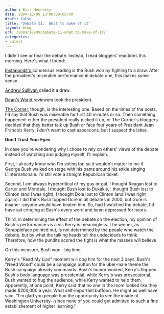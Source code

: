```yaml
---
author: Bill Hennessy
date: 2004-10-09 13:00:00+00:00
draft: false
title: 'Debate II:  What to make of it'
layout: blog
url: /2004/10/09/debate-ii-what-to-make-of-it/
categories:
- Latest
---
```


I didn't see or hear the debate. Instead, I read bloggers' reactions this morning. Here's what I found:




[Instapundit's ](https://www.instapundit.com)concensus reading is the Bush won by fighting to a draw. After the president's miserable performance in debate one, this makes some sense.




[Andrew Sullivan ](https://www.andrewsullivan.com)called it a draw.




[Dean's World ](https://www.deanesmay.com)reviewers took the president.




[The Corner](https://www.nationalreview.com/thecorner/corner.asp), though, is the interesting one. Based on the times of the posts, I'd say that Bush was miserable for first 40 minutes or so. Then something happened: either the president really picked it up, or The Corner's bloggers decided that they better talk up Bush or face four years of President Jean Francois Kerry. I don't want to cast aspersions, but I suspect the latter.




**Don't Trust Your Eyes**




In case you're wondering why I chose to rely on others' views of the debate instead of watching and judging myself, I'll explain.




First, I already know who I'm voting for, so it wouldn't matter to me if George Bush walked on stage with his pants around his ankle singing L'Internationale. I'd still vote a straight Republican ticket.




Second, I am always hypercritical of my guy or gal. I thought Reagan lost to Carter and Mondale, I thought Bush lost to Dukakis, I thought Bush lost to Clinton (and I was right), I thought Dole lost to Clinton (and I was right again). I did think Bush topped Gore in all debates in 2000, but Gore is insane--anyone would have beaten him. So, had I watched the debate, I'd have sat cringing at Bush's every word and been depressed for hours.




Third, in determining the effect of the debate on the election, my opinion of Bush's performance vis a vis Kerry is meaningless. The winner, as Scrappleface pointed out, is not determined by the people who watch the debate, but by what the talking heads tell the undecideds to think. Therefore, how the pundits scored the fight is what the masses will believe.




On this measure, Bush won--big time.




Kerry's "Read My Lips" moment will dog him for the next 3 days. Bush's "Need Wood" could be a campaign button for the uber-male theme the Bush campaign already commands. Bush's humor worked, Kerry's flopped. Bush's body language was presidential, while Kerry's was prosecutorial. Bush wanted to hug the audience, while Kerry wanted to help them. Apparently, at one point, Kerry said that no one in the room looked like they made $200,000 a year. What self-important buffoon. He might as well have said, "I'm glad you people had the opportunity to see the inside of Washington University--since none of you could get admitted to such a fine establishement of higher learning."